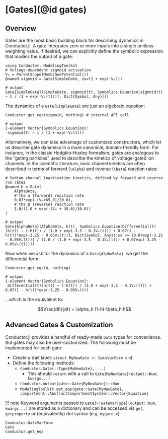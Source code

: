 # [Gates](@id gates)
## Overview
Gates are the most basic building block for describing dynamics in Conductor.jl. A gate
integrates zero or more inputs into a single unitless weighting value. If desired, we can
explicitly define the symbolic expression that models the output of a gate:

```jldoctest gate_example
using Conductor, ModelingToolkit
# Voltage-dependent sigmoid activation
Vₘ = ParentScope(MembranePotential())
@named sigmoid = Gate(SimpleGate, inv(1 + exp(-Vₘ)))

# output
Gate{SimpleGate}(SimpleGate, sigmoid(t), Symbolics.Equation[sigmoid(t) ~ 1 / (1 + exp(-Vₘ(t)))], Dict{Symbol, Any}())
```

The dynamics of a `Gate{SimpleGate}` are just an algebraic equation:

```jldoctest gate_example
Conductor.get_eqs(sigmoid, nothing) # internal API call

# output
1-element Vector{Symbolics.Equation}:
 sigmoid(t) ~ 1 / (1 + exp(-Vₘ(t)))
```

Alternatively, we can take advantage of customized constructors, which let us describe gate
dynamics in a more canonical, domain-friendly form. For instance, in the classic
Hodgkin-Huxley formalism, gates are analogous to the "gating particles" used to describe the
kinetics of voltage-gated ion channels. In the scientific literature, ionic channel kinetics
are often described in terms of forward (``\alpha``) and reverse (``\beta``) reaction rates:

```jldoctest gate_example
# Sodium channel inactivation kinetics, defined by forward and reverse rxn rates
@named h = Gate(
    AlphaBeta,
    # the α (forward) reaction rate
    0.07*exp(-(Vₘ+65.0)/20.0),
    # the β (reverse) reaction rate
    1.0/(1.0 + exp(-(Vₘ + 35.0)/10.0))
)

# output
Gate{AlphaBeta}(AlphaBeta, h(t), Symbolics.Equation[Differential(t)(h(t)) ~ (-h(t)) / (1.0 + exp(-3.5 - 0.1Vₘ(t))) + 0.07(1 - h(t))*exp(-3.25 - 0.05Vₘ(t))], Dict{Symbol, Any}(:ss => (0.07exp(-3.25 - 0.05Vₘ(t))) / (1.0 / (1.0 + exp(-3.5 - 0.1Vₘ(t))) + 0.07exp(-3.25 - 0.05Vₘ(t)))))

```

Now when we ask for the dynamics of a `Gate{AlphaBeta}`, we get the differential form:
```jldoctest gate_example
Conductor.get_eqs(h, nothing)

# output
1-element Vector{Symbolics.Equation}:
 Differential(t)(h(t)) ~ (-h(t)) / (1.0 + exp(-3.5 - 0.1Vₘ(t))) + 0.07(1 - h(t))*exp(-3.25 - 0.05Vₘ(t))
```
...which is the equivalent to:
```math
\frac{dh}{dt} = \alpha_h (1-h)-\beta_h h
```

## Advanced Gates & Customization

Conductor.jl provides a handful of ready-made `Gate` types for convenience. But gates may
also be user-customized. The following must be implemented for each gate:

* Create a trait label: `struct MyNewGate <: GateVarForm end`
* Define the following methods:
    - `Conductor.Gate(::Type{MyNewGate}, ...)`
        * This should `return` with a call to `Gate{MyNewGate}(output::Num; kwargs...)`
    - `Conductor.output(gate::Gate{MyNewGate})::Num`
    - `ModelingToolkit.get_eqs(gate::Gate{MyNewGate}, compartment::AbstractCompartmentSystem)::Vector{Equation}` 

!!! note
    Keyword arguments passed to `Gate{<:GateVarType}(output::Num; kwargs...)` are stored as
    a dictionary and can be accessed via `get`, `getproperty` or (equivalently) dot syntax
    (e.g. `mygate.x`)

```@docs
Conductor.GateVarForm
Gate
Conductor.get_eqs
```
